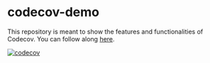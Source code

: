 # codecov-demo

This repository is meant to show the features and functionalities of Codecov. You can follow along [here](https://docs.codecov.com/docs/codecov-tutorial).

[![codecov](https://codecov.io/gh/cstavitsky/codecov-demo/graph/badge.svg?token=pvPTGsJ1R7)](https://codecov.io/gh/cstavitsky/codecov-demo)
